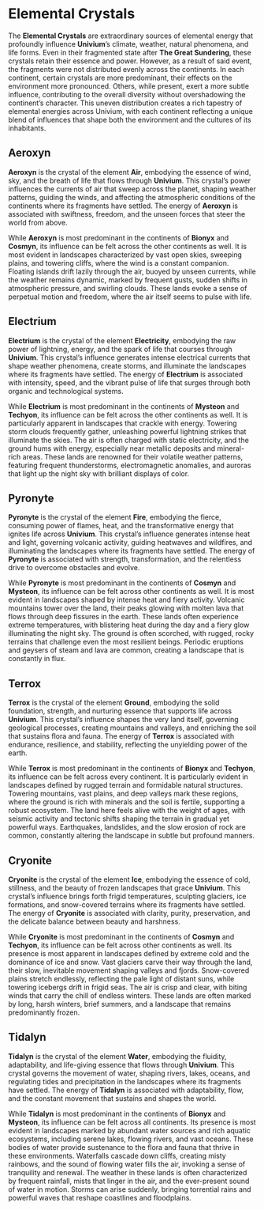 # Elemental Crystals

The **Elemental Crystals** are extraordinary sources of elemental energy that profoundly influence **Univium**’s climate, weather, natural phenomena, and life forms. Even in their fragmented state after **The Great Sundering**, these crystals retain their essence and power. However, as a result of said event, the fragments were not distributed evenly across the continents. In each continent, certain crystals are more predominant, their effects on the environment more pronounced. Others, while present, exert a more subtle influence, contributing to the overall diversity without overshadowing the continent’s character. This uneven distribution creates a rich tapestry of elemental energies across Univium, with each continent reflecting a unique blend of influences that shape both the environment and the cultures of its inhabitants.

## Aeroxyn

**Aeroxyn** is the crystal of the element **Air**, embodying the essence of wind, sky, and the breath of life that flows through **Univium**. This crystal’s power influences the currents of air that sweep across the planet, shaping weather patterns, guiding the winds, and affecting the atmospheric conditions of the continents where its fragments have settled. The energy of **Aeroxyn** is associated with swiftness, freedom, and the unseen forces that steer the world from above.

While **Aeroxyn** is most predominant in the continents of **Bionyx** and **Cosmyn**, its influence can be felt across the other continents as well. It is most evident in landscapes characterized by vast open skies, sweeping plains, and towering cliffs, where the wind is a constant companion. Floating islands drift lazily through the air, buoyed by unseen currents, while the weather remains dynamic, marked by frequent gusts, sudden shifts in atmospheric pressure, and swirling clouds. These lands evoke a sense of perpetual motion and freedom, where the air itself seems to pulse with life.

## Electrium

**Electrium** is the crystal of the element **Electricity**, embodying the raw power of lightning, energy, and the spark of life that courses through **Univium**. This crystal’s influence generates intense electrical currents that shape weather phenomena, create storms, and illuminate the landscapes where its fragments have settled. The energy of **Electrium** is associated with intensity, speed, and the vibrant pulse of life that surges through both organic and technological systems.

While **Electrium** is most predominant in the continents of **Mysteon** and **Techyon**, its influence can be felt across the other continents as well. It is particularly apparent in landscapes that crackle with energy. Towering storm clouds frequently gather, unleashing powerful lightning strikes that illuminate the skies. The air is often charged with static electricity, and the ground hums with energy, especially near metallic deposits and mineral-rich areas. These lands are renowned for their volatile weather patterns, featuring frequent thunderstorms, electromagnetic anomalies, and auroras that light up the night sky with brilliant displays of color.

## Pyronyte

**Pyronyte** is the crystal of the element **Fire**, embodying the fierce, consuming power of flames, heat, and the transformative energy that ignites life across **Univium**. This crystal’s influence generates intense heat and light, governing volcanic activity, guiding heatwaves and wildfires, and illuminating the landscapes where its fragments have settled. The energy of **Pyronyte** is associated with strength, transformation, and the relentless drive to overcome obstacles and evolve.

While **Pyronyte** is most predominant in the continents of **Cosmyn** and **Mysteon**, its influence can be felt across other continents as well. It is most evident in landscapes shaped by intense heat and fiery activity. Volcanic mountains tower over the land, their peaks glowing with molten lava that flows through deep fissures in the earth. These lands often experience extreme temperatures, with blistering heat during the day and a fiery glow illuminating the night sky. The ground is often scorched, with rugged, rocky terrains that challenge even the most resilient beings. Periodic eruptions and geysers of steam and lava are common, creating a landscape that is constantly in flux.

## Terrox

**Terrox** is the crystal of the element **Ground**, embodying the solid foundation, strength, and nurturing essence that supports life across **Univium**. This crystal’s influence shapes the very land itself, governing geological processes, creating mountains and valleys, and enriching the soil that sustains flora and fauna. The energy of **Terrox** is associated with endurance, resilience, and stability, reflecting the unyielding power of the earth.

While **Terrox** is most predominant in the continents of **Bionyx** and **Techyon**, its influence can be felt across every continent. It is particularly evident in landscapes defined by rugged terrain and formidable natural structures. Towering mountains, vast plains, and deep valleys mark these regions, where the ground is rich with minerals and the soil is fertile, supporting a robust ecosystem. The land here feels alive with the weight of ages, with seismic activity and tectonic shifts shaping the terrain in gradual yet powerful ways. Earthquakes, landslides, and the slow erosion of rock are common, constantly altering the landscape in subtle but profound manners.

## Cryonite

**Cryonite** is the crystal of the element **Ice**, embodying the essence of cold, stillness, and the beauty of frozen landscapes that grace **Univium**. This crystal’s influence brings forth frigid temperatures, sculpting glaciers, ice formations, and snow-covered terrains where its fragments have settled. The energy of **Cryonite** is associated with clarity, purity, preservation, and the delicate balance between beauty and harshness.

While **Cryonite** is most predominant in the continents of **Cosmyn** and **Techyon**, its influence can be felt across other continents as well. Its presence is most apparent in landscapes defined by extreme cold and the dominance of ice and snow. Vast glaciers carve their way through the land, their slow, inevitable movement shaping valleys and fjords. Snow-covered plains stretch endlessly, reflecting the pale light of distant suns, while towering icebergs drift in frigid seas. The air is crisp and clear, with biting winds that carry the chill of endless winters. These lands are often marked by long, harsh winters, brief summers, and a landscape that remains predominantly frozen.

## Tidalyn

**Tidalyn** is the crystal of the element **Water**, embodying the fluidity, adaptability, and life-giving essence that flows through **Univium**. This crystal governs the movement of water, shaping rivers, lakes, oceans, and regulating tides and precipitation in the landscapes where its fragments have settled. The energy of **Tidalyn** is associated with adaptability, flow, and the constant movement that sustains and shapes the world.

While **Tidalyn** is most predominant in the continents of **Bionyx** and **Mysteon**, its influence can be felt across all continents. Its presence is most evident in landscapes marked by abundant water sources and rich aquatic ecosystems, including serene lakes, flowing rivers, and vast oceans. These bodies of water provide sustenance to the flora and fauna that thrive in these environments. Waterfalls cascade down cliffs, creating misty rainbows, and the sound of flowing water fills the air, invoking a sense of tranquility and renewal. The weather in these lands is often characterized by frequent rainfall, mists that linger in the air, and the ever-present sound of water in motion. Storms can arise suddenly, bringing torrential rains and powerful waves that reshape coastlines and floodplains.

